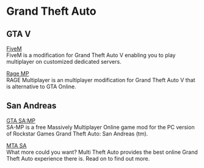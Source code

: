 # Grand Theft Auto  

## GTA V

[FiveM](https://fivem.net/)  
FiveM is a modification for Grand Theft Auto V enabling you to play multiplayer on customized dedicated servers. 

[Rage MP](https://rage.mp/?)  
RAGE Multiplayer is an multiplayer modification for Grand Theft Auto V that is alternative to GTA Online.

## San Andreas

[GTA SA:MP](https://www.sa-mp.com/)  
SA-MP is a free Massively Multiplayer Online game mod for the PC version of Rockstar Games Grand Theft Auto: San Andreas (tm). 

[MTA SA](https://mtasa.com/)  
What more could you want? Multi Theft Auto provides the best online Grand Theft Auto experience there is. Read on to find out more.
